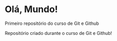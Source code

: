 # Olá, Mundo!
Primeiro repositório do curso de Git e Github 

Repositório criado durante o curso de Git e Github!

